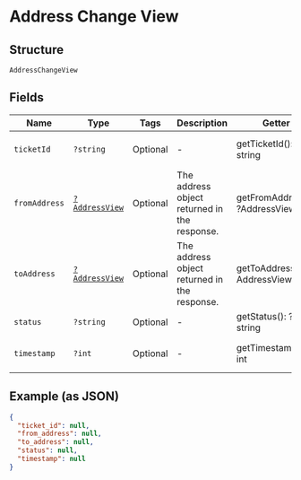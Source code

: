 
# Address Change View

## Structure

`AddressChangeView`

## Fields

| Name | Type | Tags | Description | Getter | Setter |
|  --- | --- | --- | --- | --- | --- |
| `ticketId` | `?string` | Optional | - | getTicketId(): ?string | setTicketId(?string ticketId): void |
| `fromAddress` | [`?AddressView`](../../doc/models/address-view.md) | Optional | The address object returned in the response. | getFromAddress(): ?AddressView | setFromAddress(?AddressView fromAddress): void |
| `toAddress` | [`?AddressView`](../../doc/models/address-view.md) | Optional | The address object returned in the response. | getToAddress(): ?AddressView | setToAddress(?AddressView toAddress): void |
| `status` | `?string` | Optional | - | getStatus(): ?string | setStatus(?string status): void |
| `timestamp` | `?int` | Optional | - | getTimestamp(): ?int | setTimestamp(?int timestamp): void |

## Example (as JSON)

```json
{
  "ticket_id": null,
  "from_address": null,
  "to_address": null,
  "status": null,
  "timestamp": null
}
```

